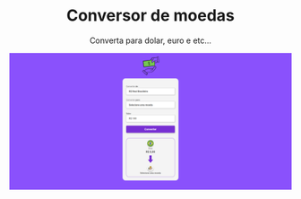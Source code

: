 <h1 align="center">Conversor de moedas</h1>
<p align="center">Converta para dolar, euro e etc...</p>


<img src="./assets/readme/capt.png ">
